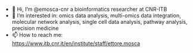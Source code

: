 - 👋 Hi, I’m @emosca-cnr a bioinformatics researcher at CNR-ITB
- 👀 I’m interested in: omics data analysis, multi-omics data integration, molecular network analysis, single cell data analysis, pathway analysis, precision medicine
- 📫 How to reach me: https://www.itb.cnr.it/en/institute/staff/ettore.mosca

<!---
emosca-cnr/emosca-cnr is a ✨ special ✨ repository because its `README.md` (this file) appears on your GitHub profile.
You can click the Preview link to take a look at your changes.
--->
